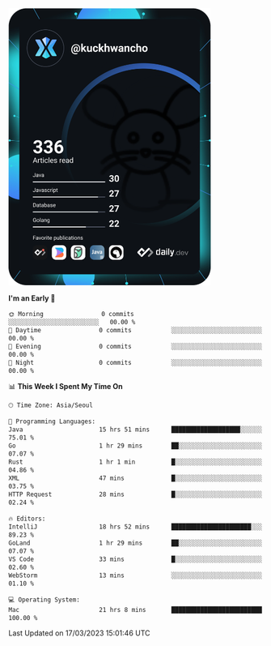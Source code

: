 <a href="https://app.daily.dev/kuckhwancho"><img src="https://github.com/kuckjwi0928/kuckjwi0928/blob/master/devcard.svg" width="400" alt="Kuckjwi Devcard"/></a>

<!--START_SECTION:waka-->
**I'm an Early 🐤** 

```text
🌞 Morning                0 commits           ░░░░░░░░░░░░░░░░░░░░░░░░░   00.00 % 
🌆 Daytime                0 commits           ░░░░░░░░░░░░░░░░░░░░░░░░░   00.00 % 
🌃 Evening                0 commits           ░░░░░░░░░░░░░░░░░░░░░░░░░   00.00 % 
🌙 Night                  0 commits           ░░░░░░░░░░░░░░░░░░░░░░░░░   00.00 % 
```


📊 **This Week I Spent My Time On** 

```text
🕑︎ Time Zone: Asia/Seoul

💬 Programming Languages: 
Java                     15 hrs 51 mins      ███████████████████░░░░░░   75.01 % 
Go                       1 hr 29 mins        ██░░░░░░░░░░░░░░░░░░░░░░░   07.07 % 
Rust                     1 hr 1 min          █░░░░░░░░░░░░░░░░░░░░░░░░   04.86 % 
XML                      47 mins             █░░░░░░░░░░░░░░░░░░░░░░░░   03.75 % 
HTTP Request             28 mins             █░░░░░░░░░░░░░░░░░░░░░░░░   02.24 % 

🔥 Editors: 
IntelliJ                 18 hrs 52 mins      ██████████████████████░░░   89.23 % 
GoLand                   1 hr 29 mins        ██░░░░░░░░░░░░░░░░░░░░░░░   07.07 % 
VS Code                  33 mins             █░░░░░░░░░░░░░░░░░░░░░░░░   02.60 % 
WebStorm                 13 mins             ░░░░░░░░░░░░░░░░░░░░░░░░░   01.10 % 

💻 Operating System: 
Mac                      21 hrs 8 mins       █████████████████████████   100.00 % 
```


 Last Updated on 17/03/2023 15:01:46 UTC
<!--END_SECTION:waka-->
